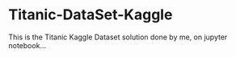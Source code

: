 # Titanic-DataSet-Kaggle
This is the Titanic Kaggle Dataset solution done by me, on jupyter notebook...
